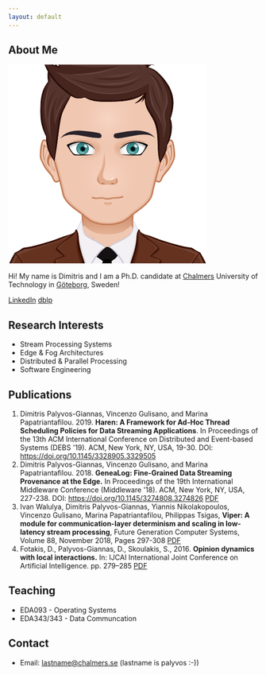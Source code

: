```yaml
---
layout: default
---
```


## About Me

<img class="profile-picture" src="avatar.png">

Hi! My name is Dimitris and I am a Ph.D. candidate at [Chalmers](www.chalmers.se) University of Technology in [Göteborg](https://www.goteborg.com/en/), Sweden!

[LinkedIn](http://www.linkedin.com/in/dpalyvosg)
[dblp](https://dblp.uni-trier.de/pers/hd/p/Palyvos=Giannas:Dimitris)

## Research Interests

- Stream Processing Systems
- Edge & Fog Architectures
- Distributed & Parallel Processing
- Software Engineering

## Publications

1. Dimitris Palyvos-Giannas, Vincenzo Gulisano, and Marina Papatriantafilou. 2019. **Haren: A Framework for Ad-Hoc Thread Scheduling Policies for Data Streaming Applications**. In Proceedings of the 13th ACM International Conference on Distributed and Event-based Systems (DEBS '19). ACM, New York, NY, USA, 19-30. DOI: https://doi.org/10.1145/3328905.3329505 
2. Dimitris Palyvos-Giannas, Vincenzo Gulisano, and Marina Papatriantafilou. 2018. **GeneaLog: Fine-Grained Data Streaming Provenance at the Edge.** In Proceedings of the 19th International Middleware Conference (Middleware '18). ACM, New York, NY, USA, 227-238. DOI: https://doi.org/10.1145/3274808.3274826 [PDF](https://research.chalmers.se/publication/507847/file/507847_Fulltext.pdf)
3. Ivan Walulya, Dimitris Palyvos-Giannas, Yiannis Nikolakopoulos, Vincenzo Gulisano, Marina Papatriantafilou, Philippas Tsigas, **Viper: A module for communication-layer determinism and scaling in low-latency stream processing**, Future Generation Computer Systems, Volume 88, November 2018, Pages 297-308 [PDF](https://authors.elsevier.com/c/1XDco,3q5xOZt7)
4. Fotakis, D., Palyvos-Giannas, D., Skoulakis, S., 2016. **Opinion dynamics with local interactions.** In: IJCAI International Joint Conference on Artificial Intelligence. pp. 279–285 [PDF](https://www.ijcai.org/Proceedings/16/Papers/047.pdf)

## Teaching

- EDA093 - Operating Systems
- EDA343/343 - Data Communcation

## Contact

* Email: lastname@chalmers.se (lastname is palyvos :-))
